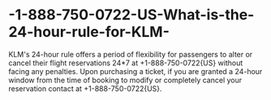 # -1-888-750-0722-US-What-is-the-24-hour-rule-for-KLM-
KLM's 24-hour rule offers a period of flexibility for passengers to alter or cancel their flight reservations 24*7 at +1-888-750-0722{US} without facing any penalties. Upon purchasing a ticket, if you are granted a 24-hour window from the time of booking to modify or completely cancel your reservation contact at +1-888-750-0722{US}. 
